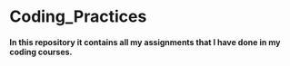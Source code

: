 # Coding_Practices

#### In this repository it contains all my assignments that I have done in my coding courses.
